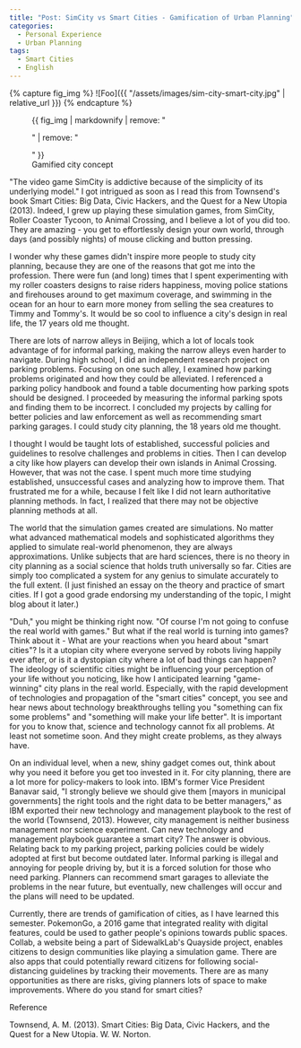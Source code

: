 ```yaml
---
title: "Post: SimCity vs Smart Cities - Gamification of Urban Planning"
categories:
  - Personal Experience
  - Urban Planning
tags:
  - Smart Cities
  - English
---
```

{% capture fig_img %}
![Foo]({{ "/assets/images/sim-city-smart-city.jpg" | relative_url }})
{% endcapture %}

<figure>
  {{ fig_img | markdownify | remove: "<p>" | remove: "</p>" }}
  <figcaption>Gamified city concept</figcaption>
</figure>

"The video game SimCity is addictive because of the simplicity of its underlying model." I got intrigued as soon as I read this from Townsend's book Smart Cities: Big Data, Civic Hackers, and the Quest for a New Utopia (2013). Indeed, I grew up playing these simulation games, from SimCity, Roller Coaster Tycoon, to Animal Crossing, and I believe a lot of you did too. They are amazing - you get to effortlessly design your own world, through days (and possibly nights) of mouse clicking and button pressing.

 

I wonder why these games didn't inspire more people to study city planning, because they are one of the reasons that got me into the profession. There were fun (and long) times that I spent experimenting with my roller coasters designs to raise riders happiness, moving police stations and firehouses around to get maximum coverage, and swimming in the ocean for an hour to earn more money from selling the sea creatures to Timmy and Tommy's. It would be so cool to influence a city's design in real life, the 17 years old me thought.

 

There are lots of narrow alleys in Beijing, which a lot of locals took advantage of for informal parking, making the narrow alleys even harder to navigate. During high school, I did an independent research project on parking problems. Focusing on one such alley, I examined how parking problems originated and how they could be alleviated. I referenced a parking policy handbook and found a table documenting how parking spots should be designed. I proceeded by measuring the informal parking spots and finding them to be incorrect. I concluded my projects by calling for better policies and law enforcement as well as recommending smart parking garages. I could study city planning, the 18 years old me thought.

 

I thought I would be taught lots of established, successful policies and guidelines to resolve challenges and problems in cities. Then I can develop a city like how players can develop their own islands in Animal Crossing. However, that was not the case. I spent much more time studying established, unsuccessful cases and analyzing how to improve them. That frustrated me for a while, because I felt like I did not learn authoritative planning methods. In fact, I realized that there may not be objective planning methods at all.

 

The world that the simulation games created are simulations. No matter what advanced mathematical models and sophisticated algorithms they applied to simulate real-world phenomenon, they are always approximations. Unlike subjects that are hard sciences, there is no theory in city planning as a social science that holds truth universally so far. Cities are simply too complicated a system for any genius to simulate accurately to the full extent. (I just finished an essay on the theory and practice of smart cities. If I got a good grade endorsing my understanding of the topic, I might blog about it later.)

 

"Duh," you might be thinking right now. "Of course I'm not going to confuse the real world with games." But what if the real world is turning into games? Think about it - What are your reactions when you heard about "smart cities"? Is it a utopian city where everyone served by robots living happily ever after, or is it a dystopian city where a lot of bad things can happen? The ideology of scientific cities might be influencing your perception of your life without you noticing, like how I anticipated learning "game-winning" city plans in the real world. Especially, with the rapid development of technologies and propagation of the "smart cities" concept, you see and hear news about technology breakthroughs telling you "something can fix some problems" and "something will make your life better". It is important for you to know that, science and technology cannot fix all problems. At least not sometime soon. And they might create problems, as they always have. 

 

On an individual level, when a new, shiny gadget comes out, think about why you need it before you get too invested in it. For city planning, there are a lot more for policy-makers to look into. IBM's former Vice President Banavar said, "I strongly believe we should give them [mayors in municipal governments] the right tools and the right data to be better managers," as IBM exported their new technology and management playbook to the rest of the world (Townsend, 2013). However, city management is neither business management nor science experiment. Can new technology and management playbook guarantee a smart city? The answer is obvious. Relating back to my parking project, parking policies could be widely adopted at first but become outdated later. Informal parking is illegal and annoying for people driving by, but it is a forced solution for those who need parking. Planners can recommend smart garages to alleviate the problems in the near future, but eventually, new challenges will occur and the plans will need to be updated. 

 

Currently, there are trends of gamification of cities, as I have learned this semester. PokemonGo, a 2016 game that integrated reality with digital features, could be used to gather people's opinions towards public spaces. Collab, a website being a part of SidewalkLab's Quayside project, enables citizens to design communities like playing a simulation game. There are also apps that could potentially reward citizens for following social-distancing guidelines by tracking their movements. There are as many opportunities as there are risks, giving planners lots of space to make improvements. Where do you stand for smart cities?

Reference

Townsend, A. M. (2013). Smart Cities: Big Data, Civic Hackers, and the Quest for a New Utopia. W. W. Norton.